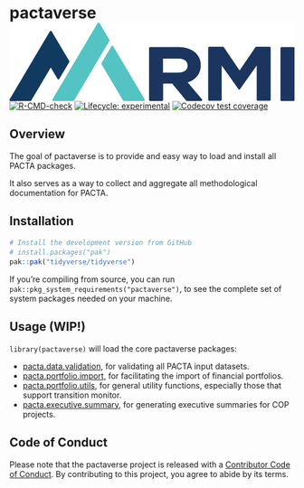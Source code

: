 
<!-- README.md is generated from README.Rmd. Please edit that file -->

# pactaverse <a href='https://https://rmi-pacta.github.io/pactaverse/'><img src='man/figures/logo.png' align="right" height="138.5" /></a>

<!-- badges: start -->

[![R-CMD-check](https://github.com/RMI-PACTA/pactaverse/actions/workflows/R-CMD-check.yaml/badge.svg)](https://github.com/RMI-PACTA/pactaverse/actions/workflows/R-CMD-check.yaml)
[![Lifecycle:
experimental](https://img.shields.io/badge/lifecycle-experimental-orange.svg)](https://lifecycle.r-lib.org/articles/stages.html#experimental)
[![Codecov test
coverage](https://codecov.io/gh/RMI-PACTA/pactaverse/branch/main/graph/badge.svg)](https://app.codecov.io/gh/RMI-PACTA/pactaverse?branch=main)
<!-- badges: end -->

## Overview

The goal of pactaverse is to provide and easy way to load and install
all PACTA packages.

It also serves as a way to collect and aggregate all methodological
documentation for PACTA.

## Installation

<div class=".pkgdown-devel">

``` r
# Install the development version from GitHub
# install.packages("pak")
pak::pak("tidyverse/tidyverse")
```

</div>

If you’re compiling from source, you can run
`pak::pkg_system_requirements("pactaverse")`, to see the complete set of
system packages needed on your machine.

## Usage (WIP!)

`library(pactaverse)` will load the core pactaverse packages:

- [pacta.data.validation](https://rmi-pacta.github.io/pacta.data.validation/),
  for validating all PACTA input datasets.
- [pacta.portfolio.import](https://rmi-pacta.github.io/pacta.portfolio.import/),
  for facilitating the import of financial portfolios.
- [pacta.portfolio.utils](https://rmi-pacta.github.io/pacta.portfolio.utils/),
  for general utility functions, especially those that support
  transition monitor.
- [pacta.executive.summary](https://rmi-pacta.github.io/pacta.executive.summary/),
  for generating executive summaries for COP projects.

## Code of Conduct

Please note that the pactaverse project is released with a [Contributor
Code of
Conduct](https://rmi-pacta.github.io/pactaverse/CODE_OF_CONDUCT.html).
By contributing to this project, you agree to abide by its terms.
